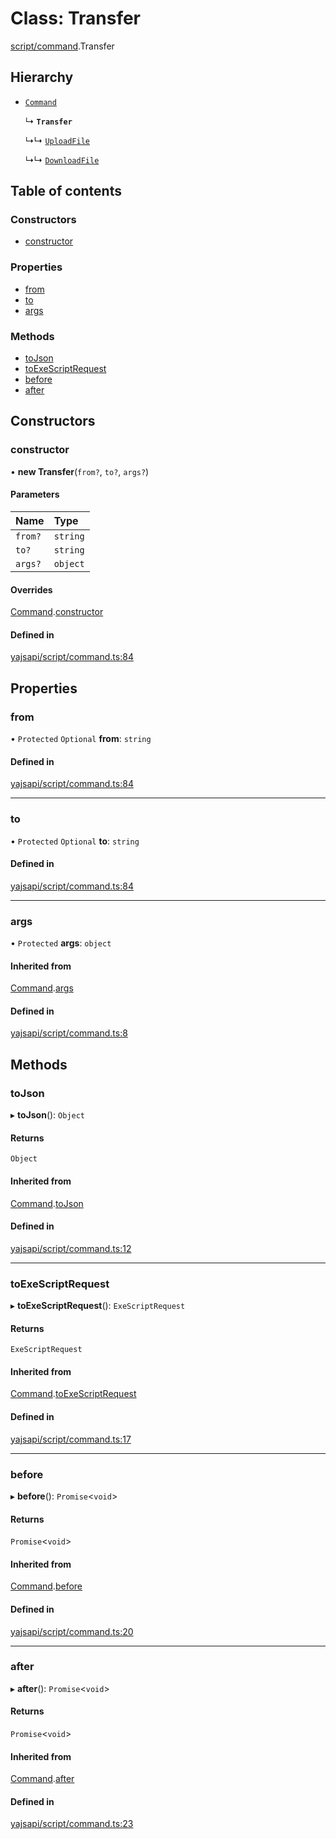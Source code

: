 # Class: Transfer

[script/command](../modules/script_command.md).Transfer

## Hierarchy

- [`Command`](script_command.Command.md)

  ↳ **`Transfer`**

  ↳↳ [`UploadFile`](script_command.UploadFile.md)

  ↳↳ [`DownloadFile`](script_command.DownloadFile.md)

## Table of contents

### Constructors

- [constructor](script_command.Transfer.md#constructor)

### Properties

- [from](script_command.Transfer.md#from)
- [to](script_command.Transfer.md#to)
- [args](script_command.Transfer.md#args)

### Methods

- [toJson](script_command.Transfer.md#tojson)
- [toExeScriptRequest](script_command.Transfer.md#toexescriptrequest)
- [before](script_command.Transfer.md#before)
- [after](script_command.Transfer.md#after)

## Constructors

### constructor

• **new Transfer**(`from?`, `to?`, `args?`)

#### Parameters

| Name | Type |
| :------ | :------ |
| `from?` | `string` |
| `to?` | `string` |
| `args?` | `object` |

#### Overrides

[Command](script_command.Command.md).[constructor](script_command.Command.md#constructor)

#### Defined in

[yajsapi/script/command.ts:84](https://github.com/golemfactory/yajsapi/blob/dec68b9/yajsapi/script/command.ts#L84)

## Properties

### from

• `Protected` `Optional` **from**: `string`

#### Defined in

[yajsapi/script/command.ts:84](https://github.com/golemfactory/yajsapi/blob/dec68b9/yajsapi/script/command.ts#L84)

___

### to

• `Protected` `Optional` **to**: `string`

#### Defined in

[yajsapi/script/command.ts:84](https://github.com/golemfactory/yajsapi/blob/dec68b9/yajsapi/script/command.ts#L84)

___

### args

• `Protected` **args**: `object`

#### Inherited from

[Command](script_command.Command.md).[args](script_command.Command.md#args)

#### Defined in

[yajsapi/script/command.ts:8](https://github.com/golemfactory/yajsapi/blob/dec68b9/yajsapi/script/command.ts#L8)

## Methods

### toJson

▸ **toJson**(): `Object`

#### Returns

`Object`

#### Inherited from

[Command](script_command.Command.md).[toJson](script_command.Command.md#tojson)

#### Defined in

[yajsapi/script/command.ts:12](https://github.com/golemfactory/yajsapi/blob/dec68b9/yajsapi/script/command.ts#L12)

___

### toExeScriptRequest

▸ **toExeScriptRequest**(): `ExeScriptRequest`

#### Returns

`ExeScriptRequest`

#### Inherited from

[Command](script_command.Command.md).[toExeScriptRequest](script_command.Command.md#toexescriptrequest)

#### Defined in

[yajsapi/script/command.ts:17](https://github.com/golemfactory/yajsapi/blob/dec68b9/yajsapi/script/command.ts#L17)

___

### before

▸ **before**(): `Promise`<`void`\>

#### Returns

`Promise`<`void`\>

#### Inherited from

[Command](script_command.Command.md).[before](script_command.Command.md#before)

#### Defined in

[yajsapi/script/command.ts:20](https://github.com/golemfactory/yajsapi/blob/dec68b9/yajsapi/script/command.ts#L20)

___

### after

▸ **after**(): `Promise`<`void`\>

#### Returns

`Promise`<`void`\>

#### Inherited from

[Command](script_command.Command.md).[after](script_command.Command.md#after)

#### Defined in

[yajsapi/script/command.ts:23](https://github.com/golemfactory/yajsapi/blob/dec68b9/yajsapi/script/command.ts#L23)
